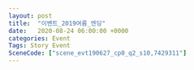 ```yaml
---
layout: post
title:  "이벤트_2019여름_엔딩"
date:   2020-08-24 06:00:00 +0000
categories: Event
Tags: Story Event
SceneCode: ["scene_evt190627_cp0_q2_s10,7429311"]
---
```

